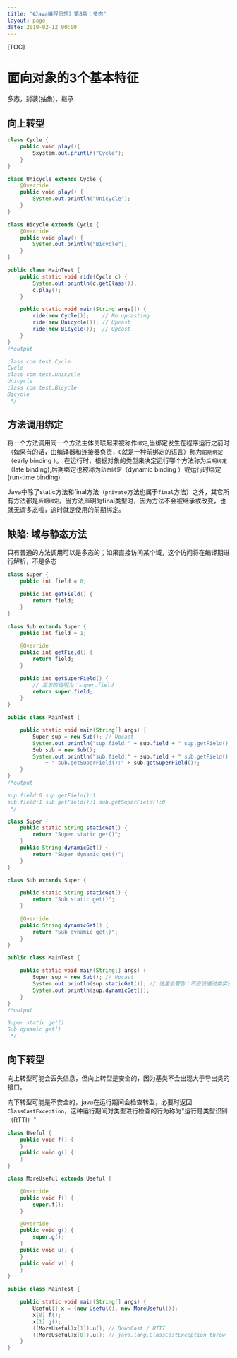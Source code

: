 ```yaml
---
title: "《Java编程思想》第8章：多态"
layout: page
date: 2019-02-12 00:00
---
```


[TOC]

# 面向对象的3个基本特征

多态，封装(抽象)，继承

## 向上转型

```java
class Cycle {
    public void play(){
        Sxystem.out.println("Cycle");
    }
}

class Unicycle extends Cycle {
    @Override
    public void play() {
        System.out.println("Unicycle");
    }
}

class Bicycle extends Cycle {
    @Override
    public void play() {
        System.out.println("Bicycle");
    }
}

public class MainTest {
    public static void ride(Cycle c) {
        System.out.println(c.getClass());
        c.play();
    }

    public static void main(String args[]) {
        ride(new Cycle());    // No upcasting
        ride(new Unicycle()); // Upcast
        ride(new Bicycle());  // Upcast
    }
}
/*output

class com.test.Cycle
Cycle
class com.test.Unicycle
Unicycle
class com.test.Bicycle
Bicycle
 */
```

## 方法调用绑定

将一个方法调用同一个方法主体关联起来被称作`绑定`,当绑定发生在程序运行之前时（如果有的话，由编译器和连接器负责，`C`就是一种前绑定的语言）称为`前期绑定`（early binding ）。 在运行时，根据对象的类型来决定运行哪个方法称为`后期绑定`（late binding),后期绑定也被称为`动态绑定`（dynamic binding ）或运行时绑定(run-time binding).

Java中除了static方法和final方法（`private`方法也属于`final`方法）之外，其它所有方法都是`后期绑定`。当方法声明为final类型时，因为方法不会被继承或改变，也就无谓多态啦，这时就是使用的前期绑定。

## 缺陷: 域与静态方法

只有普通的方法调用可以是多态的；如果直接访问某个域，这个访问将在编译期进行解析，不是多态

```java
class Super {
    public int field = 0;

    public int getField() {
        return field;
    }
}

class Sub extends Super {
    public int field = 1;

    @Override
    public int getField() {
        return field;
    }

    public int getSuperField() {
        // 显示的说明为：super.field
        return super.field;
    }
}

public class MainTest {

    public static void main(String[] args) {
        Super sup = new Sub(); // Upcast
        System.out.println("sup.field:" + sup.field + " sup.getField():" + sup.getField());
        Sub sub = new Sub();
        System.out.println("sub.field:" + sub.field + " sub.getField():" + sub.getField()
            + " sub.getSuperField():" + sub.getSuperField());
    }
}
/*output

sup.field:0 sup.getField():1
sub.field:1 sub.getField():1 sub.getSuperField():0
 */
```

```java
class Super {
    public static String staticGet() {
        return "Super static get()";
    }
    public String dynamicGet() {
        return "Super dynamic get()";
    }
}

class Sub extends Super {

    public static String staticGet() {
        return "Sub static get()";
    }

    @Override
    public String dynamicGet() {
        return "Sub dynamic get()";
    }
}

public class MainTest {

    public static void main(String[] args) {
        Super sup = new Sub(); // Upcast
        System.out.println(sup.staticGet()); // 这里会警告：不应该通过类实例访问静态成员
        System.out.println(sup.dynamicGet());
    }
}
/*output

Super static get()
Sub dynamic get()
 */
```

## 向下转型

向上转型可能会丢失信息，但向上转型是安全的，因为基类不会出现大于导出类的接口。

向下转型可能是不安全的，java在运行期间会检查转型，必要时返回`ClassCastException`，这种运行期间对类型进行检查的行为称为"运行是类型识别（RTTI）"

```java
class Useful {
    public void f() {
    }
    public void g() {
    }
}

class MoreUseful extends Useful {

    @Override
    public void f() {
        super.f();
    }

    @Override
    public void g() {
        super.g();
    }
    public void u() {
    }
    public void v() {
    }
}

public class MainTest {

    public static void main(String[] args) {
        Useful[] x = {new Useful(), new MoreUseful()};
        x[0].f();
        x[1].g();
        ((MoreUseful)x[1]).u(); // DownCast / RTTI
        ((MoreUseful)x[0]).u(); // java.lang.ClassCastException throw
    }
}
```